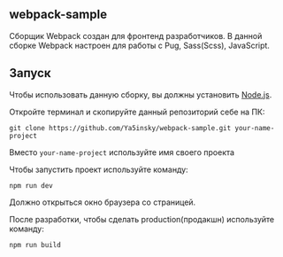 ## webpack-sample

Сборщик Webpack создан для фронтенд разработчиков. В данной сборке Webpack настроен для работы с Pug, Sass(Scss), JavaScript.

## Запуск

Чтобы использовать данную сборку, вы должны установить [Node.js](https://nodejs.org/).

Откройте терминал и скопируйте данный репозиторий себе на ПК:

```
git clone https://github.com/Ya5insky/webpack-sample.git your-name-project
```

Вместо `your-name-project` используйте имя своего проекта

Чтобы запустить проект используйте команду:

```
npm run dev
```

Должно открыться окно браузера со страницей.

После разработки, чтобы сделать production(продакшн) используйте команду:

```
npm run build
```
